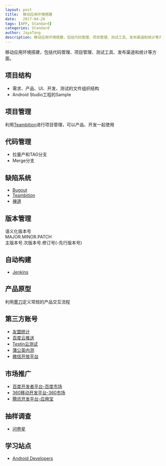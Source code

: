 ```yaml
---
layout: post  
title:  移动应用环境搭建  
date:   2017-04-28 
tags: [APP, Standard]  
categories: Standard  
author: JayaTang  
description: 移动应用环境搭建，包括代码管理、项目管理、测试工具、发布渠道和统计等方面。  
---
```

移动应用环境搭建，包括代码管理、项目管理、测试工具、发布渠道和统计等方面。

## 项目结构
- 需求、产品、UI、开发、测试的文件组织结构
- Android Studio工程的Sample

## 项目管理
利用[Teambition](https://www.teambition.com/)进行项目管理，可以产品、开发一起使用

## 代码管理
- 拉量产和TAG分支
- Merge分支

## 缺陷系统
- [Bugout](http://bugout.testin.cn/)
- [Teambition](https://www.teambition.com/)
- [禅道](http://demo.zentao.net/)

## 版本管理
语义化版本号  
MAJOR.MINOR.PATCH  
主版本号.次版本号.修订号(-先行版本号)  

## 自动构建
- [Jenkins](https://jenkins.io/)

## 产品原型
利用[墨刀](https://modao.cc/)定义常规的产品交互流程

## 第三方账号
- [友盟统计](http://www.umeng.com/)
- [百度云推送](http://push.baidu.com/)
- [Testin云测试](http://com.testin.cn/)
- [蒲公英内测](https://www.pgyer.com/)
- [微信开放平台](https://open.weixin.qq.com/)

## 市场推广
- [百度开发者平台-百度市场](http://app.baidu.com/index)
- [360移动开发平台-360市场](http://dev.360.cn/)
- [腾讯开发平台-应用宝](http://open.qq.com/)

## 抽样调查
- [问卷星](http://www.sojump.com/)

## 学习站点
- [Android Developers](https://developers.google.cn/)
